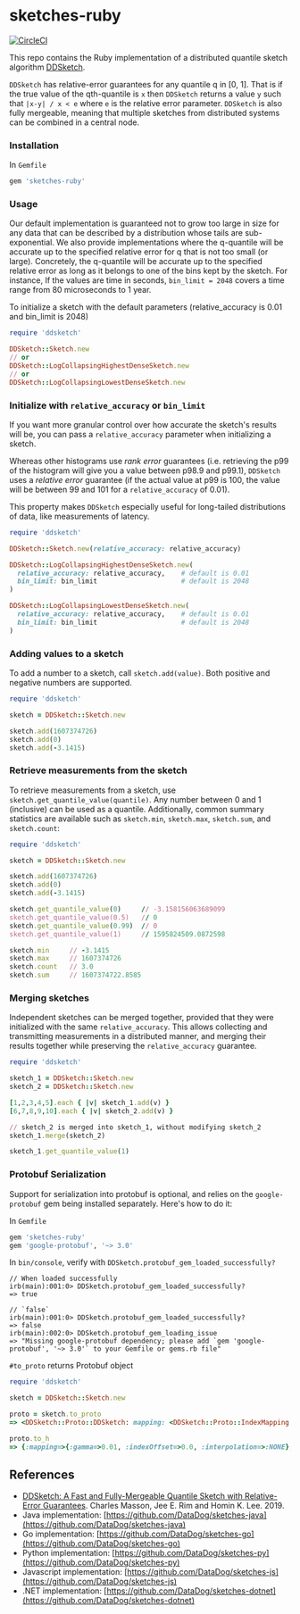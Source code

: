 # sketches-ruby

[![CircleCI](https://circleci.com/gh/DataDog/sketches-ruby/tree/main.svg?style=svg)](https://circleci.com/gh/DataDog/sketches-ruby/tree/main)

This repo contains the Ruby implementation of a distributed quantile sketch algorithm [DDSketch](http://www.vldb.org/pvldb/vol12/p2195-masson.pdf).

`DDSketch` has relative-error guarantees for any quantile q in [0, 1]. That is if the true value of the qth-quantile is `x` then `DDSketch` returns a value `y` such that `|x-y| / x < e` where `e` is the relative error parameter. `DDSketch` is also fully mergeable, meaning that multiple sketches from distributed systems can be combined in a central node.

### Installation

In `Gemfile`

```ruby
gem 'sketches-ruby'
```

### Usage

Our default implementation is guaranteed not to grow too large in size for any data that can be described by a distribution whose tails are sub-exponential. We also provide implementations where the q-quantile will be accurate up to the specified relative error for q that is not too small (or large). Concretely, the q-quantile will be accurate up to the specified relative error as long as it belongs to one of the bins kept by the sketch. For instance, If the values are time in seconds, `bin_limit = 2048` covers a time range from 80 microseconds to 1 year.


To initialize a sketch with the default parameters (relative_accuracy is 0.01 and bin_limit is 2048)

```ruby
require 'ddsketch'

DDSketch::Sketch.new
// or
DDSketch::LogCollapsingHighestDenseSketch.new
// or
DDSketch::LogCollapsingLowestDenseSketch.new
```

### Initialize with `relative_accuracy` or `bin_limit`

If you want more granular control over how accurate the sketch's results will be, you can pass a `relative_accuracy` parameter when initializing a sketch.

Whereas other histograms use _rank error_ guarantees (i.e. retrieving the p99 of the histogram will give you a value between p98.9 and p99.1), `DDSketch` uses a _relative error_ guarantee (if the actual value at p99 is 100, the value will be between 99 and 101 for a `relative_accuracy` of 0.01).

This property makes `DDSketch` especially useful for long-tailed distributions of data, like measurements of latency.

```ruby
require 'ddsketch'

DDSketch::Sketch.new(relative_accuracy: relative_accuracy)

DDSketch::LogCollapsingHighestDenseSketch.new(
  relative_accuracy: relative_accuracy,    # default is 0.01
  bin_limit: bin_limit                     # default is 2048
)

DDSketch::LogCollapsingLowestDenseSketch.new(
  relative_accuracy: relative_accuracy,    # default is 0.01
  bin_limit: bin_limit                     # default is 2048
)
```

### Adding values to a sketch

To add a number to a sketch, call `sketch.add(value)`. Both positive and negative numbers are supported.

```ruby
require 'ddsketch'

sketch = DDSketch::Sketch.new

sketch.add(1607374726)
sketch.add(0)
sketch.add(-3.1415)
```

### Retrieve measurements from the sketch

To retrieve measurements from a sketch, use `sketch.get_quantile_value(quantile)`. Any number between 0 and 1 (inclusive) can be used as a quantile. Additionally, common summary statistics are available such as `sketch.min`, `sketch.max`, `sketch.sum`, and `sketch.count`:

```ruby
require 'ddsketch'

sketch = DDSketch::Sketch.new

sketch.add(1607374726)
sketch.add(0)
sketch.add(-3.1415)

sketch.get_quantile_value(0)     // -3.158156063689099
sketch.get_quantile_value(0.5)   // 0
sketch.get_quantile_value(0.99)  // 0
sketch.get_quantile_value(1)     // 1595824509.0872598

sketch.min     // -3.1415
sketch.max     // 1607374726
sketch.count   // 3.0
sketch.sum     // 1607374722.8585
```

### Merging sketches

Independent sketches can be merged together, provided that they were initialized with the same `relative_accuracy`. This allows collecting and transmitting measurements in a distributed manner, and merging their results together while preserving the `relative_accuracy` guarantee.

```ruby
require 'ddsketch'

sketch_1 = DDSketch::Sketch.new
sketch_2 = DDSketch::Sketch.new

[1,2,3,4,5].each { |v| sketch_1.add(v) }
[6,7,8,9,10].each { |v| sketch_2.add(v) }

// sketch_2 is merged into sketch_1, without modifying sketch_2
sketch_1.merge(sketch_2)

sketch_1.get_quantile_value(1)
```

### Protobuf Serialization

Support for serialization into protobuf is optional, and relies on the `google-protobuf` gem being installed separately. Here's how to do it:

In `Gemfile`

```ruby
gem 'sketches-ruby'
gem 'google-protobuf', '~> 3.0'
```
In `bin/console`, verify with `DDSketch.protobuf_gem_loaded_successfully?`

```
// When loaded successfully
irb(main):001:0> DDSketch.protobuf_gem_loaded_successfully?
=> true

// `false`
irb(main):001:0> DDSketch.protobuf_gem_loaded_successfully?
=> false
irb(main):002:0> DDSketch.protobuf_gem_loading_issue
=> "Missing google-protobuf dependency; please add `gem 'google-protobuf', '~> 3.0'` to your Gemfile or gems.rb file"
```

`#to_proto` returns Protobuf object

```ruby
require 'ddsketch'

sketch = DDSketch::Sketch.new

proto = sketch.to_proto
=> <DDSketch::Proto::DDSketch: mapping: <DDSketch::Proto::IndexMapping: gamma: 0.01, indexOffset: 0.0, interpolation: :NONE>, positiveValues: <DDSketch::Proto::Store: binCounts: {}, contiguousBinCounts: [], contiguousBinIndexOffset: 0>, negativeValues: <DDSketch::Proto::Store: binCounts: {}, contiguousBinCounts: [], contiguousBinIndexOffset: 0>, zeroCount: 0.0>

proto.to_h
=> {:mapping=>{:gamma=>0.01, :indexOffset=>0.0, :interpolation=>:NONE}, :positiveValues=>{:binCounts=>{}, :contiguousBinCounts=>[], :contiguousBinIndexOffset=>0}, :negativeValues=>{:binCounts=>{}, :contiguousBinCounts=>[], :contiguousBinIndexOffset=>0}, :zeroCount=>0.0}
```

## References

* [DDSketch: A Fast and Fully-Mergeable Quantile Sketch with Relative-Error Guarantees](http://www.vldb.org/pvldb/vol12/p2195-masson.pdf). Charles Masson, Jee E. Rim and Homin K. Lee. 2019.
* Java implementation: [https://github.com/DataDog/sketches-java](https://github.com/DataDog/sketches-java)
* Go implementation: [https://github.com/DataDog/sketches-go](https://github.com/DataDog/sketches-go)
* Python implementation: [https://github.com/DataDog/sketches-py](https://github.com/DataDog/sketches-py)
* Javascript implementation: [https://github.com/DataDog/sketches-js](https://github.com/DataDog/sketches-js)
* .NET implementation: [https://github.com/DataDog/sketches-dotnet](https://github.com/DataDog/sketches-dotnet)
